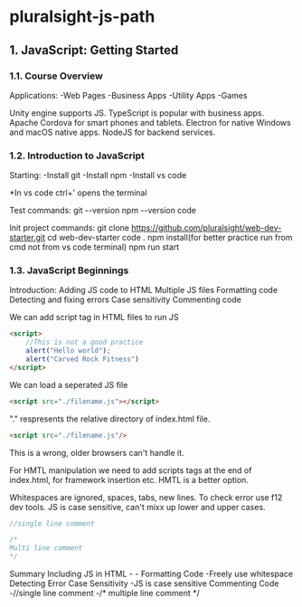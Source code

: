 # pluralsight-js-path
## 1. JavaScript: Getting Started
### 1.1. Course Overview

Applications:
-Web Pages
-Business Apps
-Utility Apps
-Games

Unity engine supports JS. 
TypeScript is popular with business apps.
Apache Cordova for smart phones and tablets.
Electron for native Windows and macOS native apps.
NodeJS for backend services.

### 1.2. Introduction to JavaScript

Starting:
-Install git
-Install npm
-Install vs code

*In vs code ctrl+' opens the terminal

Test commands:
git --version
npm --version
code

Init project commands:
git clone https://github.com/pluralsight/web-dev-starter.git
cd web-dev-starter
code .
npm install(for better practice run from cmd not from vs code terminal)
npm run start

### 1.3. JavaScript Beginnings

Introduction:
Adding JS code to HTML
Multiple JS files
Formatting code
Detecting and fixing errors
Case sensitivity
Commenting code

We can add script tag in HTML files to run JS
```html
<script>
    //This is not a good practice
    alert("Hello world");
    alert("Carved Rock Fitness")
</script>
```
We can load a seperated JS file

```html
<script src="./filename.js"></script>
```
"." respresents the relative directory of index.html file. 

```html
<script src="./filename.js"/>
```
This is a wrong, older browsers can't handle it.

For HMTL manipulation we need to add scripts tags at the end of index.html, for framework insertion etc. HMTL <head> is a better option.  

Whitespaces are ignored, spaces, tabs, new lines.
To check error use f12 dev tools.
JS is case sensitive, can't mixx up lower and upper cases.

```js
//single line comment

/*
Multi line comment
*/
```

Summary
Including JS in HTML
-<script></script>
-<script src="./filename.js"></script>
Formatting Code
-Freely use whitespace
Detecting Error
Case Sensitivity
-JS is case sensitive
Commenting Code
-//single line comment
-/* multiple line comment */